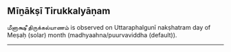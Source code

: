 ## Mīṉākṣī Tirukkalyāṇam
மீனாக்ஷீ திருக்கல்யாணம் is observed on Uttaraphalgunī nakṣhatram day of Meṣaḥ (solar) month (madhyaahna/puurvaviddha (default)).



---
